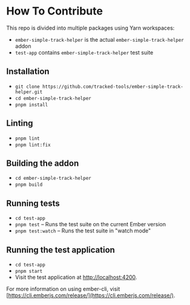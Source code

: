 # How To Contribute

This repo is divided into multiple packages using Yarn workspaces:
- `ember-simple-track-helper` is the actual `ember-simple-track-helper` addon
- `test-app` contains `ember-simple-track-helper` test suite

## Installation

- `git clone https://github.com/tracked-tools/ember-simple-track-helper.git`
- `cd ember-simple-track-helper`
- `pnpm install`

## Linting

- `pnpm lint`
- `pnpm lint:fix`

## Building the addon

- `cd ember-simple-track-helper`
- `pnpm build`

## Running tests

- `cd test-app`
- `pnpm test` – Runs the test suite on the current Ember version
- `pnpm test:watch` – Runs the test suite in "watch mode"

## Running the test application

- `cd test-app`
- `pnpm start`
- Visit the test application at [http://localhost:4200](http://localhost:4200).

For more information on using ember-cli, visit [https://cli.emberjs.com/release/](https://cli.emberjs.com/release/).
